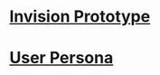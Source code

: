 [Invision Prototype](https://invis.io/QUBK8BMNB)
================================================

[User Persona](https://github.com/StuartMcMaw/IXD303/blob/master/userpersona.jpg)
================================================
